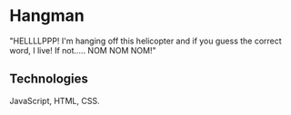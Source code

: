 # Hangman

"HELLLLPPP! I'm hanging off this helicopter and if you guess the correct word, I live! If not..... NOM NOM NOM!"


## Technologies

JavaScript, HTML, CSS.